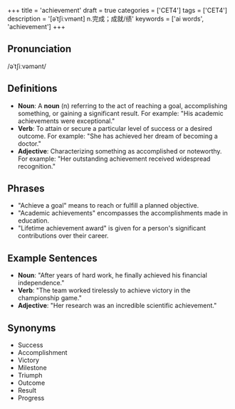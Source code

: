 +++
title = 'achievement'
draft = true
categories = ['CET4']
tags = ['CET4']
description = '[əˈt∫iːvmənt] n.完成；成就/绩'
keywords = ['ai words', 'achievement']
+++

## Pronunciation
/əˈtʃiːvəmənt/

## Definitions
- **Noun**: A **noun** (n) referring to the act of reaching a goal, accomplishing something, or gaining a significant result. For example: "His academic achievements were exceptional."
- **Verb**: To attain or secure a particular level of success or a desired outcome. For example: "She has achieved her dream of becoming a doctor."
- **Adjective**: Characterizing something as accomplished or noteworthy. For example: "Her outstanding achievement received widespread recognition."

## Phrases
- "Achieve a goal" means to reach or fulfill a planned objective.
- "Academic achievements" encompasses the accomplishments made in education.
- "Lifetime achievement award" is given for a person's significant contributions over their career.

## Example Sentences
- **Noun**: "After years of hard work, he finally achieved his financial independence."
- **Verb**: "The team worked tirelessly to achieve victory in the championship game."
- **Adjective**: "Her research was an incredible scientific achievement."

## Synonyms
- Success
- Accomplishment
- Victory
- Milestone
- Triumph
- Outcome
- Result
- Progress

